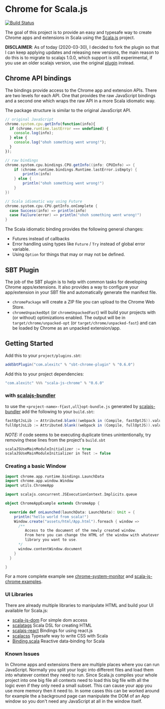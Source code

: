 # Chrome for Scala.js

[![Build Status](https://travis-ci.org/AlexITC/scala-js-chrome.svg?branch=master)](https://travis-ci.org/AlexITC/scala-js-chrome)

The goal of this project is to provide an easy and typesafe way to create Chrome
apps and extensions in Scala using the [Scala.js](https://www.scala-js.org/) project.

**DISCLAIMER**: As of today (2020-03-30), I decided to fork the plugin so that I can
keep applying updates and releasing new versions, the main reason to do this is to
migrate to scalajs 1.0.0, which support is still experimental, if you use an older scalajs
version, use the original [plugin](https://github.com/lucidd/scala-js-chrome) instead.

## Chrome API bindings

The bindings provide access to the Chrome app and extension APIs. There are two
levels for each API. One that provides the raw JavaScript bindings and a second
one which wraps the raw API in a more Scala idiomatic way.

The package structure is similar to the original JavaScript API.

```javascript
// original JavaScript
chrome.system.cpu.getInfo(function(info){
  if (chrome.runtime.lastError === undefined) {
    console.log(info);
  } else {
    console.log("ohoh something went wrong!");
  }
});
```

```scala
// raw bindings
chrome.system.cpu.bindings.CPU.getInfo((info: CPUInfo) => {
    if (chrome.runtime.bindings.Runtime.lastError.isEmpty) {
        println(info)
    } else {
        println("ohoh something went wrong!")
    }
})

// Scala idiomatic way using Future
chrome.system.cpu.CPU.getInfo.onComplete {
  case Success(info) => println(info)
  case Failure(error) => println("ohoh something went wrong!")
}
```

The Scala idiomatic binding provides the following general changes:

- Futures instead of callbacks
- Error handling using types like `Future` / `Try` instead of global error 
variable.
- Using `Option` for things that may or may not be defined.

## SBT Plugin

The job of the SBT plugin is to help with common tasks for developing Chrome
apps/extensions. It also provides a way to configure your app/extension in your
SBT file and automatically generate the manifest file.

- `chromePackage` will create a ZIP file you can upload to the Chrome Web Store.
- `chromeUnpackedOpt` (or `chromeUnpackedFast`) will build your projects with (or without) optimizations enabled. The
output will be in `target/chrome/unpacked-opt` (or `target/chrome/unpacked-fast`) and can be loaded by Chrome as an
unpacked extension/app.

## Getting Started

Add this to your `project/plugins.sbt`:

```scala
addSbtPlugin("com.alexitc" % "sbt-chrome-plugin" % "0.6.0")
```

Add this to your project dependencies:

```scala
"com.alexitc" %%% "scala-js-chrome" % "0.6.0"
```

### with [scalajs-bundler](https://scalacenter.github.io/scalajs-bundler/)
to use the `<project-name>-f{ast,ull}opt-bundle.js` generated by [scalajs-bundler](https://scalacenter.github.io/scalajs-bundler) add the following to your `build.sbt`:

```scala
fastOptJsLib := Attributed.blank((webpack in (Compile, fastOptJS)).value.head)
fullOptJsLib := Attributed.blank((webpack in (Compile, fullOptJS)).value.head)
```

_NOTE:_ if code seems to be executing duplicate times unintentionally, try removing these lines from the project's `build.sbt`

```scala
scalaJSUseMainModuleInitializer := true
scalaJSUseMainModuleInitializer in Test := false
```

### Creating a basic Window

```scala
import chrome.app.runtime.bindings.LaunchData
import chrome.app.window.Window
import utils.ChromeApp

import scalajs.concurrent.JSExecutionContext.Implicits.queue

object ChromeAppExample extends ChromeApp {

  override def onLaunched(launchData: LaunchData): Unit = {
    println("hello world from scala!")
    Window.create("assets/html/App.html").foreach { window =>
      /**
         Access to the document of the newly created window.
         From here you can change the HTML of the window with whatever
         library you want to use.
      */
      window.contentWindow.document
    }
  }

}
```

For a more complete example see [chrome-system-monitor](https://github.com/lucidd/chrome-system-monitor)
and [scala-js-chrome examples](/examples).

### UI Libraries

There are already multiple libraries to manipulate HTML and build your UI
available for Scala.js:

- [scala-js-dom](https://github.com/scala-js/scala-js-dom) For simple dom access
- [scalatags](https://github.com/lihaoyi/scalatags) Scala DSL for creating HTML
- [scalajs-react](https://github.com/japgolly/scalajs-react) Bindings for using react.js
- [scalacss](https://github.com/japgolly/scalacss) Typesafe way to write CSS
  with Scala
- [Binding.scala](https://github.com/ThoughtWorksInc/Binding.scala) Reactive data-binding for Scala

### Known Issues

In Chrome apps and extensions there are multiple places where you can run
JavaScript. Normally you split your logic into different files and load them into
whatever context they need to run. Since Scala.js compiles your whole project
into one big file all contexts need to load this big file with all the logic
even if they only need a small subset. This can cause your app you use more
memory then it need to. In some cases this can be worked around for example the
a background page can manipulate the DOM of an App window so you don't need any
JavaScript at all in the window itself.
